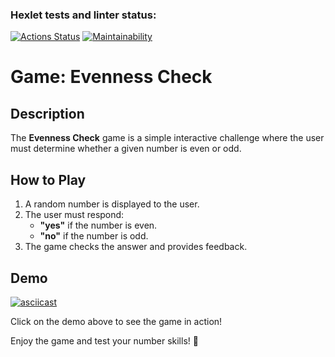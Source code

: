 ### Hexlet tests and linter status:
[![Actions Status](https://github.com/isa-nurbek/python-project-49/actions/workflows/hexlet-check.yml/badge.svg)](https://github.com/isa-nurbek/python-project-49/actions)
[![Maintainability](https://api.codeclimate.com/v1/badges/0236135eb91986f6964b/maintainability)](https://codeclimate.com/github/isa-nurbek/python-project-49/maintainability)

# Game: Evenness Check

## Description
The **Evenness Check** game is a simple interactive challenge where the user must determine whether a given number is even or odd.

## How to Play
1. A random number is displayed to the user.
2. The user must respond:
   - **"yes"** if the number is even.
   - **"no"** if the number is odd.
3. The game checks the answer and provides feedback.

## Demo
[![asciicast](https://asciinema.org/a/XCJQY1Wyx8v6xOvDd5efrwUiD.svg)](https://asciinema.org/a/XCJQY1Wyx8v6xOvDd5efrwUiD)

Click on the demo above to see the game in action!

Enjoy the game and test your number skills! 🚀
